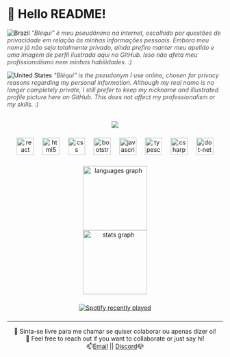 
# 👋 Hello README!

![Brazil](https://raw.githubusercontent.com/stevenrskelton/flag-icon/master/png/16/country-4x3/br.png "Brazil")
<i style="color: #505050;">"Bléqui" é meu pseudônimo na internet, escolhido por questões de privacidade em relação às minhas informações pessoais. Embora meu nome já não seja totalmente privado, ainda prefiro manter meu apelido e uma imagem de perfil ilustrada aqui no GitHub. Isso não afeta meu profissionalismo nem minhas habilidades. :)</i>

![United States](https://raw.githubusercontent.com/stevenrskelton/flag-icon/master/png/16/country-4x3/us.png "United States")
<i style="color: #505050;">"Bléqui" is the pseudonym I use online, chosen for privacy reasons regarding my personal information. Although my real name is no longer completely private, I still prefer to keep my nickname and illustrated profile picture here on GitHub. This does not affect my professionalism or my skills. :)</i>
<br><br>
<div align="center">
  <img src="https://visitor-badge.laobi.icu/badge?page_id=Blequisc.Blequisc&right_color=purple"  />
</div>

###

<div align="center">
  <img src="https://cdn.jsdelivr.net/gh/devicons/devicon/icons/react/react-original.svg" height="40" alt="react logo"  />
  <img width="12" />
  <img src="https://cdn.jsdelivr.net/gh/devicons/devicon/icons/html5/html5-plain.svg" height="40" alt="html5 logo"  />
  <img width="12" />
  <img src="https://cdn.jsdelivr.net/gh/devicons/devicon/icons/css3/css3-plain.svg" height="40" alt="css logo"  />
  <img width="12" />
  <img src="https://cdn.jsdelivr.net/gh/devicons/devicon/icons/bootstrap/bootstrap-original.svg" height="40" alt="bootstrap logo"  />
  <img width="12" />
  <img src="https://cdn.jsdelivr.net/gh/devicons/devicon/icons/javascript/javascript-original.svg" height="40" alt="javascript logo"  />
  <img width="12" />
  <img src="https://cdn.jsdelivr.net/gh/devicons/devicon/icons/typescript/typescript-plain.svg" height="40" alt="typescript logo"  />
  <img width="12" />
  <img src="https://cdn.jsdelivr.net/gh/devicons/devicon/icons/csharp/csharp-plain.svg" height="40" alt="csharp logo"  />
  <img width="12" />
  <img src="https://skillicons.dev/icons?i=dotnet" height="40" alt="dot-net logo"  />
</div>

###

<div align="center">
  <img src="https://github-readme-stats.vercel.app/api/top-langs?username=Blequisc&locale=en&hide_title=false&layout=compact&card_width=320&langs_count=5&theme=dracula&hide_border=true&order=2" height="150" alt="languages graph" /> <br>
  <img src="https://github-readme-stats.vercel.app/api?username=Blequisc&hide_title=false&hide_rank=false&show_icons=true&include_all_commits=true&count_private=true&disable_animations=false&theme=dracula&locale=en&hide_border=true&order=1" height="150" alt="stats graph"  />
</div>

###

<div align="center">
  <a href="https://open.spotify.com/user/31mz4fevz4imii6kl4ctdfw2amya">
    <img src="https://spotify-recently-played-readme.vercel.app/api?user=31mz4fevz4imii6kl4ctdfw2amya&count=5" alt="Spotify recently played"  />
  </a>
</div>

###

---
<div align=center>
💬<img href="https://raw.githubusercontent.com/stevenrskelton/flag-icon/master/png/16/country-4x3/br.png"> Sinta-se livre para me chamar se quiser colaborar ou apenas dizer oi! <br> 
💬<img href="https://raw.githubusercontent.com/stevenrskelton/flag-icon/master/png/16/country-4x3/us.png"> Feel free to reach out if you want to collaborate or just say hi! <br> 
📫<a href="mailto:gustavopl.contato@gmail.com" target="_blank">Email</a> || <a href="https://discordapp.com/users/311590188851789835" target="_blank">Discord</a>📪
</div>
